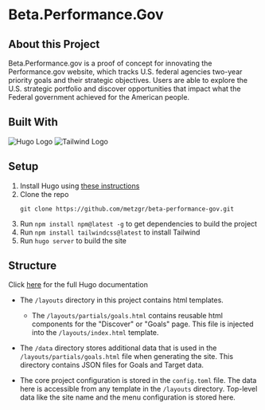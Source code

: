# Beta.Performance.Gov

## About this Project
Beta.Performance.gov is a proof of concept for innovating the Performance.gov website, which tracks U.S. federal agencies two-year priority goals and their strategic objectives. Users are able to explore the U.S. strategic portfolio and discover opportunities that impact what the Federal government achieved for the American people.

## Built With
![Hugo Logo](https://d33wubrfki0l68.cloudfront.net/c38c7334cc3f23585738e40334284fddcaf03d5e/2e17c/images/hugo-logo-wide.svg) 
![Tailwind Logo](https://refactoring-ui.nyc3.cdn.digitaloceanspaces.com/tailwindui-logo.svg)

## Setup
1. Install Hugo using [these instructions](https://gohugo.io/installation/)
2. Clone the repo
    ```
    git clone https://github.com/metzgr/beta-performance-gov.git
    ```
3. Run `npm install npm@latest -g` to get dependencies to build the project
4. Run `npm install tailwindcss@latest` to install Tailwind
5. Run `hugo server` to build the site

## Structure
Click [here](https://gohugo.io/getting-started/) for the full Hugo documentation

* The `/layouts` directory in this project contains html templates.
    * The `/layouts/partials/goals.html` contains reusable html components for the "Discover" or "Goals" page. This file is injected into the `/layouts/index.html` template.

* The `/data` directory stores additional data that is used in the `/layouts/partials/goals.html` file when generating the site. This directory contains JSON files for Goals and Target data.

* The core project configuration is stored in the `config.toml` file. The data here is accessible from any template in the `/layouts` directory. Top-level data like the site name and the menu configuration is stored here.
